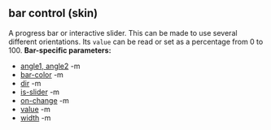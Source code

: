 ## bar control (skin)


A progress bar or interactive slider. This can be made to use
several different orientations. Its `value` can be read or set as a
percentage from 0 to 100.
**Bar-specific parameters:**
*   [angle1, angle2](/ref/%7Bskin%7D/param/angle.md) -m
*   [bar-color](/ref/%7Bskin%7D/param/bar-color.md) -m
*   [dir](/ref/%7Bskin%7D/param/dir.md) -m
*   [is-slider](/ref/%7Bskin%7D/param/is-slider.md) -m
*   [on-change](/ref/%7Bskin%7D/param/bar-color.md) -m
*   [value](/ref/%7Bskin%7D/param/value.md) -m
*   [width](/ref/%7Bskin%7D/param/width.md) -m